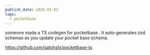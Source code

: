 ```yaml
---
publish_date: 2025-03-03
tags:
  - pocketbase
---
```


  
  
someone made  a TS codegen for pocketbase . It auto-generates zod schemas as you update your pocket base schema.

https://github.com/satohshi/pocketbase-ts

